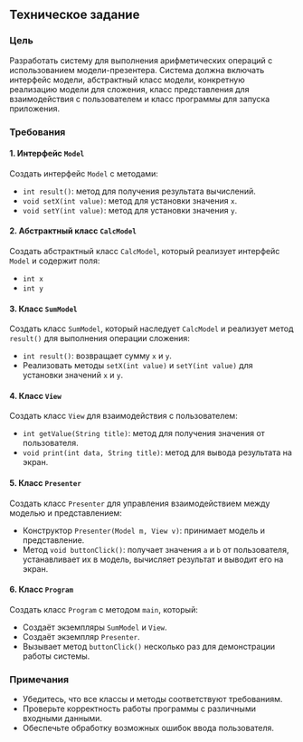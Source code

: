 ## Техническое задание

### Цель
Разработать систему для выполнения арифметических операций с использованием модели-презентера. Система должна включать интерфейс модели, абстрактный класс модели, конкретную реализацию модели для сложения, класс представления для взаимодействия с пользователем и класс программы для запуска приложения.

### Требования

#### 1. Интерфейс `Model`
Создать интерфейс `Model` с методами:
- `int result()`: метод для получения результата вычислений.
- `void setX(int value)`: метод для установки значения `x`.
- `void setY(int value)`: метод для установки значения `y`.

#### 2. Абстрактный класс `CalcModel`
Создать абстрактный класс `CalcModel`, который реализует интерфейс `Model` и содержит поля:
- `int x`
- `int y`

#### 3. Класс `SumModel`
Создать класс `SumModel`, который наследует `CalcModel` и реализует метод `result()` для выполнения операции сложения:
- `int result()`: возвращает сумму `x` и `y`.
- Реализовать методы `setX(int value)` и `setY(int value)` для установки значений `x` и `y`.

#### 4. Класс `View`
Создать класс `View` для взаимодействия с пользователем:
- `int getValue(String title)`: метод для получения значения от пользователя.
- `void print(int data, String title)`: метод для вывода результата на экран.

#### 5. Класс `Presenter`
Создать класс `Presenter` для управления взаимодействием между моделью и представлением:
- Конструктор `Presenter(Model m, View v)`: принимает модель и представление.
- Метод `void buttonClick()`: получает значения `a` и `b` от пользователя, устанавливает их в модель, вычисляет результат и выводит его на экран.

#### 6. Класс `Program`
Создать класс `Program` с методом `main`, который:
- Создаёт экземпляры `SumModel` и `View`.
- Создаёт экземпляр `Presenter`.
- Вызывает метод `buttonClick()` несколько раз для демонстрации работы системы.

### Примечания
- Убедитесь, что все классы и методы соответствуют требованиям.
- Проверьте корректность работы программы с различными входными данными.
- Обеспечьте обработку возможных ошибок ввода пользователя.

